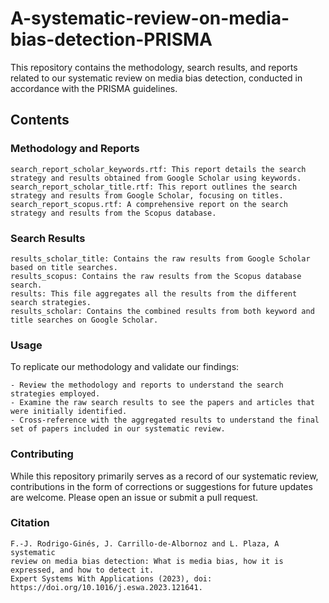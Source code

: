 # A-systematic-review-on-media-bias-detection-PRISMA

This repository contains the methodology, search results, and reports related to our systematic review on media bias detection, conducted in accordance with the PRISMA guidelines.

## Contents

### Methodology and Reports

    search_report_scholar_keywords.rtf: This report details the search strategy and results obtained from Google Scholar using keywords.
    search_report_scholar_title.rtf: This report outlines the search strategy and results from Google Scholar, focusing on titles.
    search_report_scopus.rtf: A comprehensive report on the search strategy and results from the Scopus database.

### Search Results

    results_scholar_title: Contains the raw results from Google Scholar based on title searches.
    results_scopus: Contains the raw results from the Scopus database search.
    results: This file aggregates all the results from the different search strategies.
    results_scholar: Contains the combined results from both keyword and title searches on Google Scholar.

### Usage

To replicate our methodology and validate our findings:

    - Review the methodology and reports to understand the search strategies employed.
    - Examine the raw search results to see the papers and articles that were initially identified.
    - Cross-reference with the aggregated results to understand the final set of papers included in our systematic review.

### Contributing

While this repository primarily serves as a record of our systematic review, contributions in the form of corrections or suggestions for future updates are welcome. Please open an issue or submit a pull request.

### Citation

```
F.-J. Rodrigo-Ginés, J. Carrillo-de-Albornoz and L. Plaza, A systematic
review on media bias detection: What is media bias, how it is expressed, and how to detect it.
Expert Systems With Applications (2023), doi: https://doi.org/10.1016/j.eswa.2023.121641.
```
